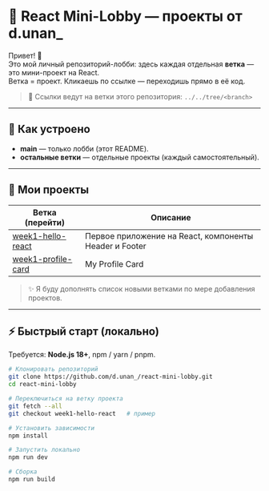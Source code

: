 # 🚀 React Mini-Lobby — проекты от d.unan_

Привет! 👋  
Это мой личный репозиторий-лобби: здесь каждая отдельная **ветка** — это мини-проект на React.  
Ветка = проект. Кликаешь по ссылке — переходишь прямо в её код.

> 🔗 Ссылки ведут на ветки этого репозитория: `../../tree/<branch>`

---

## 📂 Как устроено

- **main** — только лобби (этот README).
- **остальные ветки** — отдельные проекты (каждый самостоятельный).

---

## 🔗 Мои проекты

| Ветка (перейти) | Описание |
|-----------------|----------|
| [week1-hello-react](../../tree/week1-hello-react) | Первое приложение на React, компоненты Header и Footer |
| [week1-profile-card](../../tree/profile-card) | My Profile Card |

> ✨ Я буду дополнять список новыми ветками по мере добавления проектов.

---

## ⚡ Быстрый старт (локально)

Требуется: **Node.js 18+**, npm / yarn / pnpm.

```bash
# Клонировать репозиторий
git clone https://github.com/d.unan_/react-mini-lobby.git
cd react-mini-lobby

# Переключиться на ветку проекта
git fetch --all
git checkout week1-hello-react   # пример

# Установить зависимости
npm install

# Запустить локально
npm run dev

# Сборка
npm run build
